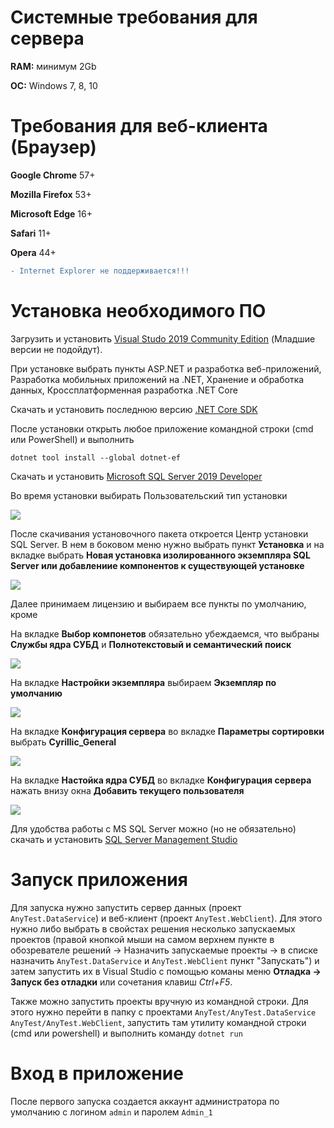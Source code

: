 # Системные требования для сервера

**RAM:** минимум 2Gb

**ОС:** Windows 7, 8, 10

# Требования для веб-клиента (Браузер)

**Google Chrome** 57+

**Mozilla Firefox** 53+

**Microsoft Edge** 16+

**Safari** 11+

**Opera** 44+

```diff
- Internet Explorer не поддерживается!!!
```

# Установка необходимого ПО

Загрузить и установить [Visual Studo 2019 Community Edition](https://visualstudio.microsoft.com/ru/vs/community/) (Младшие версии не подойдут).

При установке выбрать пункты ASP.NET и разработка веб-приложений, Разработка мобильных приложений на .NET, Хранение и обработка данных, Кроссплатформенная разработка .NET Core

Скачать и установить последнюю версию [.NET Core SDK](https://dotnet.microsoft.com/download)

После установки открыть любое приложение командной строки (cmd или PowerShell) и выполнить
```
dotnet tool install --global dotnet-ef
```

Скачать и установить [Microsoft SQL Server 2019 Developer](https://www.microsoft.com/ru-ru/sql-server/sql-server-downloads)

Во время установки выбирать Пользовательский тип установки

![](images/sqlinstall1.jpg)

После скачивания установочного пакета откроется Центр установки SQL Server. В нем в боковом меню нужно выбрать пункт **Установка** и на вкладке выбрать **Новая установка изолированного экземпляра SQL Server или добавлениие компонентов к существующей установке**

![](images/sqlinstall2.jpg)

Далее принимаем лицензию и выбираем все пункты по умолчанию, кроме

На вкладке **Выбор компонетов** обязательно убеждаемся, что выбраны **Службы ядра СУБД** и **Полнотекстовый и семантический поиск**

![](images/sqlinstall3.jpg)

На вкладке **Настройки экземпляра** выбираем **Экземпляр по умолчанию**

![](images/sqlinstall4.jpg)

На вкладке **Конфигурация сервера** во вкладке **Параметры сортировки** выбрать **Cyrillic_General**

![](images/sqlinstall5.jpg)

На вкладке **Настойка ядра СУБД** во вкладке **Конфигурация сервера** нажать внизу окна **Добавить текущего пользователя**

![](images/sqlinstall6.jpg)

Для удобства работы с MS SQL Server можно (но не обязательно) скачать и установить [SQL Server Management Studio](https://docs.microsoft.com/ru-ru/sql/ssms/download-sql-server-management-studio-ssms?view=sql-server-ver15)


# Запуск приложения

Для запуска нужно запустить сервер данных (проект `AnyTest.DataService`) и веб-клиент (проект `AnyTest.WebClient`). Для этого нужно либо выбрать в свойстах решения несколько запускаемых проектов (правой кнопкой мыши на самом верхнем пункте в обозревателе решений -> Назначить запускаемые проекты -> в списке назначить `AnyTest.DataService` и `AnyTest.WebClient` пункт "Запускать") и затем запустить их в Visual Studio с помощью команы меню **Отладка -> Запуск без отладки** или сочетания клавиш *Ctrl+F5*.

Также можно запустить проекты вручную из командной строки. Для этого нужно перейти в папку с проектами `AnyTest/AnyTest.DataService` `AnyTest/AnyTest.WebClient`, запустить там утилиту командной строки (cmd или powershell) и выполнить команду `dotnet run`

# Вход в приложение

После первого запуска создается аккаунт администратора по умолчанию с логином `admin` и паролем `Admin_1`